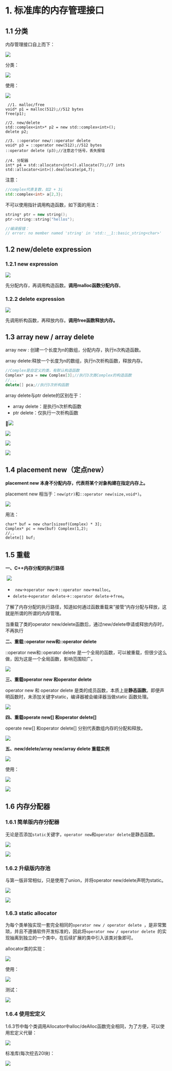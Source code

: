 # 1. 标准库的内存管理接口

## 1.1 分类

内存管理接口自上而下：

![](./pics/memory/mem1.png)

分类：

![](./pics/memory/mem2.png)

使用：

![](./pics/memory/primitives.jpg)



```
 //1. malloc/free
void* p1 = malloc(512);//512 bytes
free(p1);

//2. new/delete
std::complex<int>* p2 = new std::complex<int>();
delete p2;

//3. ::operator new/::operator delete
void* p3 = ::operator new(512);//512 bytes
::operator delete (p3);//注意这个括号，丢失报错

//4. 分配器
int* p4 = std::allocator<int>().allocate(7);//7 ints
std::allocator<int>().deallocate(p4,7);
```

注意：

```c++
//complex代表复数，如2 + 3i
std::complex<int> a{2,3};
```

不可以使用指针调用构造函数，如下面的用法：

```c++
string* ptr = new string();
ptr->string::string("hellos");

//编译报错：
// error: no member named 'string' in 'std::__1::basic_string<char>'
```



## 1.2 new/delete expression

### 1.2.1 new expression

![](./pics/memory/new_expression.jpg)

先分配内存，再调用构造函数。**调用malloc函数分配内存**。

### 1.2.2 delete expression

![](./pics/memory/delete_expression.jpg)

先调用析构函数，再释放内存。**调用free函数释放内存。**

## 1.3 array new / array delete

array new : 创建一个长度为n的数组，分配内存，执行n次构造函数。

array delete:释放一个长度为n的数组，执行n次析构函数，释放内存。

```c++
//Complex是自定义的类，有默认构造函数
Complex* pca = new Complex[3];//执行3次类Complex的构造函数
//...
delete[] pca;//执行3次析构函数
```

array delete与ptr delete的区别在于：

- array delete：是执行n次析构函数
- ptr delete：仅执行一次析构函数

![](./pics/memory/array_new.jpg)

![](./pics/memory/array_new2.jpg)

![](./pics/memory/array_size.jpg)

![](./pics/memory/array_size2.jpg)



## 1.4 placement new（定点new）

**placement new 本身不分配内存，代表将某个对象构建在指定内存上。**

placement new 相当于：```new(ptr)```和```::operator new(size,void*)```。

![](./pics/memory/placement_new.jpg)

用法：

```
char* buf = new char[sizeof(Complex) * 3];
Complex* pc = new(buf) Complex(1,2);
//..
delete[] buf;
```

## 1.5 重载

**一、C++内存分配的执行路径**

​	![](./pics/memory/memory_allo.png)



- ``` new```->```operator new```->```::operator new```->```malloc```。
- ```delete```->```operator delete```->```::operator delete```->```free```。

了解了内存分配的执行路径，知道如何通过函数重载来”接管“内存分配与释放，这就是所谓的所谓的内存管理。

当重载了类的operator new/delete函数后，通过new/delete申请或释放内存时，不再执行

**二、重载::operator new和::operator delete**

::operator new和::operator delete 是一个全局的函数，可以被重载，但很少这么做，因为这是一个全局函数，影响范围较广。

![](./pics/memory/global_operator_new_delete.jpg)

**三、重载operator new 和operator delete**

operator new 和 operator delete 是类的成员函数，本质上是**静态函数**。即便声明函数时，未添加关键字static，编译器被会编译器当做static 函数处理。

![](./pics/memory/overload_op.png)

**四、重载operate new[] 和operator delete[]**

operate new[] 和operator delete[] 分别代表数组内存的分配和释放。

![](./pics/memory/overload_op_arr.png)



**五、new/delete/array new/array delete 重载实例**

![](./pics/memory/overload_tst.png)

使用：

![](./pics/memory/overload_op_use.jpg)

![](./pics/memory/demo.jpg)

## 1.6 内存分配器

### 1.6.1 简单版内存分配器

无论是否添加```static```关键字，```operator new```和```operator delete```是静态函数。

![](./pics/memory/pre_allocator1.jpg)

![](./pics/memory/pre_allocator1_2.jpg)

### 1.6.2 升级版内存池

与第一版非常相似，只是使用了union，并将operator new/delete声明为static。

![](./pics/memory/pre_allocator2.jpg)



![](./pics/memory/pre_allocator2_1.jpg)



### 1.6.3 static allocator

为每个类单独实现一套完全相同的```operator new / operator delete ```，是非常繁琐，并且不遵循软件开发标准的，因此将```operator new / operator delete ```的实现抽离到独立的一个类中，在后续扩展的类中引入该类对象即可。

allocator类的实现：

![](./pics/memory/static_allocator2.jpg)

使用：

![](./pics/memory/static_allocator1.jpg)

测试：

![](./pics/memory/static_allocator3.jpg)



### 1.6.4 使用宏定义

1.6.3节中每个类调用Allocator中alloc/deAlloc函数完全相同，为了方便，可以使用宏定义代替：

![](./pics/memory/macro_static_allocator.jpg)



标准库(每次挖去20块)：

![](./pics/memory/global_allocator.jpg)